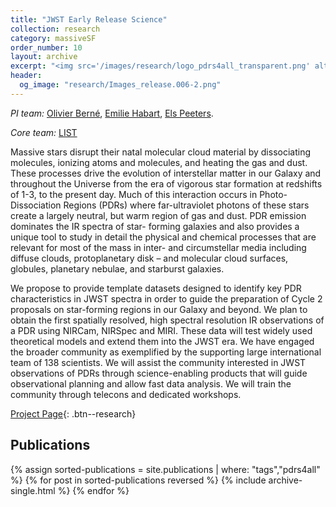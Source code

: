```yaml
---
title: "JWST Early Release Science"
collection: research
category: massiveSF
order_number: 10
layout: archive
excerpt: "<img src='/images/research/logo_pdrs4all_transparent.png' alt=''>"
header:
  og_image: "research/Images_release.006-2.png"
---
```



*PI team:*  [Olivier Berné](https://www.irap.omp.eu/author/olivier-berne/), [Emilie Habart](https://www.ias.u-psud.fr/en), [ Els Peeters](https://physics.uwo.ca/~epeeters/).

*Core team:* [LIST](https://pdrs4all.org/team/)

Massive stars disrupt their natal molecular cloud material by dissociating molecules, ionizing atoms and molecules, and heating the gas and dust. These processes drive the evolution of interstellar matter in our Galaxy and throughout the Universe from the era of vigorous star formation at redshifts of 1-3, to the present day. Much of this interaction occurs in Photo-Dissociation Regions (PDRs) where far-ultraviolet photons of these stars create a largely neutral, but warm region of gas and dust. PDR emission dominates the IR spectra of star- forming galaxies and also provides a unique tool to study in detail the physical and chemical processes that are relevant for most of the mass in inter- and circumstellar media including diffuse clouds, protoplanetary disk – and molecular cloud surfaces, globules, planetary nebulae, and starburst galaxies.

We propose to provide template datasets designed to identify key PDR characteristics in JWST spectra in order to guide the preparation of Cycle 2 proposals on star-forming regions in our Galaxy and beyond. We plan to obtain the first spatially resolved, high spectral resolution IR observations of a PDR using NIRCam, NIRSpec and MIRI. These data will test widely used theoretical models and extend them into the JWST era. We have engaged the broader community as exemplified by the supporting large international team of 138 scientists. We will assist the community interested in JWST observations of PDRs through science-enabling products that will guide observational planning and allow fast data analysis. We will train the community through telecons and dedicated workshops.

[Project Page](https://pdrs4all.org/){: .btn--research}

## Publications

{% assign sorted-publications = site.publications | where: "tags","pdrs4all" %}
{% for post in sorted-publications reversed %}
    {% include archive-single.html %}
{% endfor %}
